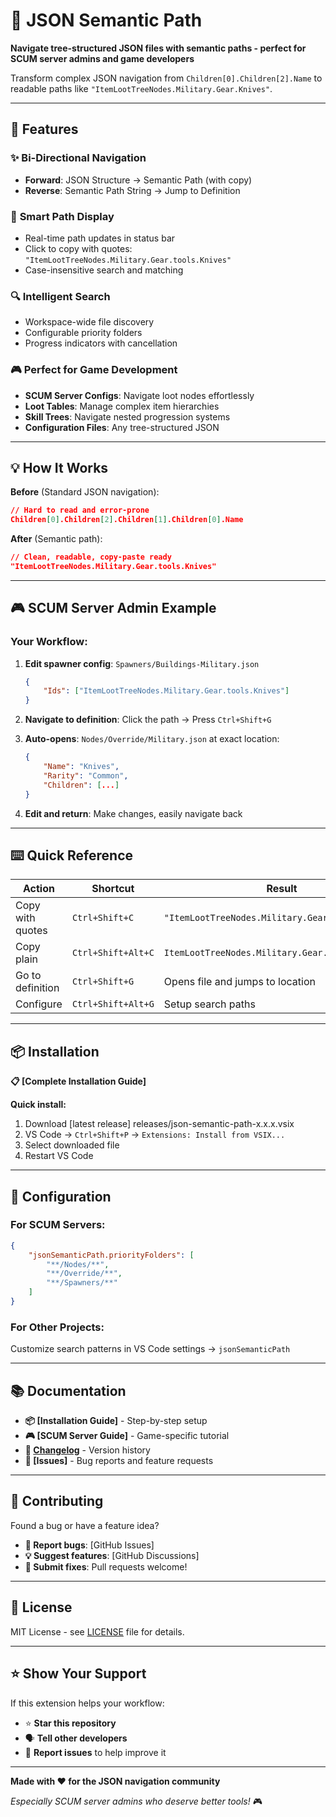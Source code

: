 # 🎯 JSON Semantic Path

**Navigate tree-structured JSON files with semantic paths - perfect for SCUM server admins and game developers**

Transform complex JSON navigation from `Children[0].Children[2].Name` to readable paths like `"ItemLootTreeNodes.Military.Gear.Knives"`.

---

## 🚀 Features

### ✨ **Bi-Directional Navigation**
- **Forward**: JSON Structure → Semantic Path (with copy)
- **Reverse**: Semantic Path String → Jump to Definition

### 📍 **Smart Path Display**
- Real-time path updates in status bar
- Click to copy with quotes: `"ItemLootTreeNodes.Military.Gear.tools.Knives"`
- Case-insensitive search and matching

### 🔍 **Intelligent Search**
- Workspace-wide file discovery
- Configurable priority folders
- Progress indicators with cancellation

### 🎮 **Perfect for Game Development**
- **SCUM Server Configs**: Navigate loot nodes effortlessly
- **Loot Tables**: Manage complex item hierarchies
- **Skill Trees**: Navigate nested progression systems
- **Configuration Files**: Any tree-structured JSON

---

## 💡 How It Works

**Before** (Standard JSON navigation):
```json
// Hard to read and error-prone
Children[0].Children[2].Children[1].Children[0].Name
```

**After** (Semantic path):
```json
// Clean, readable, copy-paste ready
"ItemLootTreeNodes.Military.Gear.tools.Knives"
```

---

## 🎮 SCUM Server Admin Example

### **Your Workflow:**
1. **Edit spawner config**: `Spawners/Buildings-Military.json`
   ```json
   {
       "Ids": ["ItemLootTreeNodes.Military.Gear.tools.Knives"]
   }
   ```

2. **Navigate to definition**: Click the path → Press `Ctrl+Shift+G`

3. **Auto-opens**: `Nodes/Override/Military.json` at exact location:
   ```json
   {
       "Name": "Knives",
       "Rarity": "Common",
       "Children": [...]
   }
   ```

4. **Edit and return**: Make changes, easily navigate back

---

## ⌨️ Quick Reference

| Action | Shortcut | Result |
|--------|----------|--------|
| Copy with quotes | `Ctrl+Shift+C` | `"ItemLootTreeNodes.Military.Gear.tools.Knives"` |
| Copy plain | `Ctrl+Shift+Alt+C` | `ItemLootTreeNodes.Military.Gear.tools.Knives` |
| Go to definition | `Ctrl+Shift+G` | Opens file and jumps to location |
| Configure | `Ctrl+Shift+Alt+G` | Setup search paths |

---

## 📦 Installation

**📋 [Complete Installation Guide]**

**Quick install:**
1. Download [latest release] releases/json-semantic-path-x.x.x.vsix
2. VS Code → `Ctrl+Shift+P` → `Extensions: Install from VSIX...`
3. Select downloaded file
4. Restart VS Code

---

## 🔧 Configuration

### **For SCUM Servers:**
```json
{
    "jsonSemanticPath.priorityFolders": [
        "**/Nodes/**", 
        "**/Override/**", 
        "**/Spawners/**"
    ]
}
```

### **For Other Projects:**
Customize search patterns in VS Code settings → `jsonSemanticPath`

---

## 📚 Documentation

- **📦 [Installation Guide]** - Step-by-step setup
- **🎮 [SCUM Server Guide]** - Game-specific tutorial
- **📝 [Changelog](CHANGELOG.md)** - Version history
- **🐛 [Issues]** - Bug reports and feature requests

---

## 🤝 Contributing

Found a bug or have a feature idea? 

- **🐛 Report bugs**: [GitHub Issues]
- **💡 Suggest features**: [GitHub Discussions]
- **🔧 Submit fixes**: Pull requests welcome!

---

## 📄 License

MIT License - see [LICENSE](LICENSE) file for details.

---

## ⭐ Show Your Support

If this extension helps your workflow:
- ⭐ **Star this repository**
- 🗣️ **Tell other developers**
- 🐛 **Report issues** to help improve it

---

**Made with ❤️ for the JSON navigation community**

*Especially SCUM server admins who deserve better tools!* 🎮
